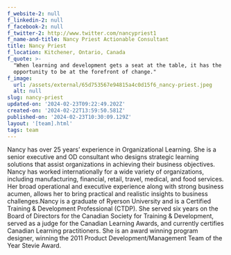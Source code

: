 ```yaml
---
f_website-2: null
f_linkedin-2: null
f_facebook-2: null
f_twitter-2: http://www.twitter.com/nancypriest1
f_name-and-title: Nancy Priest Actionable Consultant
title: Nancy Priest
f_location: Kitchener, Ontario, Canada
f_quote: >-
  "When learning and development gets a seat at the table, it has the
  opportunity to be at the forefront of change."
f_image:
  url: /assets/external/65d753567e94815a4c0d15f6_nancy-priest.jpeg
  alt: null
slug: nancy-priest
updated-on: '2024-02-23T09:22:49.202Z'
created-on: '2024-02-22T13:59:50.581Z'
published-on: '2024-02-23T10:30:09.129Z'
layout: '[team].html'
tags: team
---
```


Nancy has over 25 years’ experience in Organizational Learning. She is a senior executive and OD consultant who designs strategic learning solutions that assist organizations in achieving their business objectives. Nancy has worked internationally for a wide variety of organizations, including manufacturing, financial, retail, travel, medical, and food services. Her broad operational and executive experience along with strong business acumen, allows her to bring practical and realistic insights to business challenges.Nancy is a graduate of Ryerson University and is a Certified Training & Development Professional (CTDP). She served six years on the Board of Directors for the Canadian Society for Training & Development, served as a judge for the Canadian Learning Awards, and currently certifies Canadian Learning practitioners. She is an award winning program designer, winning the 2011 Product Development/Management Team of the Year Stevie Award.
